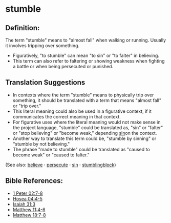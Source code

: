 # stumble #

## Definition: ##

The term "stumble" means to "almost fall" when walking or running. Usually it involves tripping over something.

* Figuratively, "to stumble" can mean "to sin" or "to falter" in believing.
* This term can also refer to faltering or showing weakness when fighting a battle or when being persecuted or punished.

## Translation Suggestions ##

* In contexts where the term "stumble" means to physically trip over something, it should be translated with a term that means "almost fall" or "trip over."
* This literal meaning could also be used in a figurative context, if it communicates the correct meaning in that context.
* For figurative uses where the literal meaning would not make sense in the project language, "stumble" could be translated as, "sin" or "falter" or "stop believing" or "become weak," depending [sin](../kt/sin.md)on the context.
* Another way to translate this term could be, "stumble by sinning" or "stumble by not believing."
* The phrase "made to stumble" could be translated as "caused to become weak" or "caused to falter."

(See also: [believe](../kt/believe.md) **·** [persecute](../other/persecute.md) **·** [sin](../kt/sin.md) **·** [stumblingblock](../other/stumblingblock.md))

## Bible References: ##

* [1 Peter 02:7-8](https://door43.org/en/bible/notes/1pe/02/07)
* [Hosea 04:4-5](https://door43.org/en/bible/notes/hos/04/04)
* [Isaiah 31:3](https://door43.org/en/bible/notes/isa/31/03)
* [Matthew 11:4-6](https://door43.org/en/bible/notes/mat/11/04)
* [Matthew 18:7-8](https://door43.org/en/bible/notes/mat/18/07)

